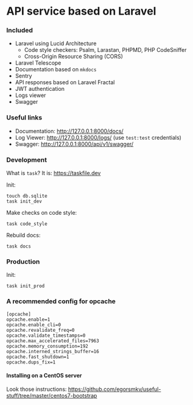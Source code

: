# API service based on Laravel

### Included

- Laravel using Lucid Architecture
    - Code style checkers: Psalm, Larastan, PHPMD, PHP CodeSniffer
    - Cross-Origin Resource Sharing (CORS)
- Laravel Telescope
- Documentation based on `mkdocs`
- Sentry
- API responses based on Laravel Fractal
- JWT authentication
- Logs viewer
- Swagger

### Useful links

- Documentation: http://127.0.0.1:8000/docs/
- Log Viewer: http://127.0.0.1:8000/logs/ (use `test:test` credentials)
- Swagger: http://127.0.0.1:8000/api/v1/swagger/

### Development

What is `task`? It is: https://taskfile.dev

Init:

```
touch db.sqlite
task init_dev
```

Make checks on code style:

```
task code_style
```

Rebuild docs:

```
task docs
```

### Production

Init:

```
task init_prod
```

### A recommended config for opcache

```
[opcache]
opcache.enable=1
opcache.enable_cli=0
opcache.revalidate_freq=0
opcache.validate_timestamps=0
opcache.max_accelerated_files=7963
opcache.memory_consumption=192
opcache.interned_strings_buffer=16
opcache.fast_shutdown=1
opcache.dups_fix=1
```

#### Installing on a CentOS server

Look those instructions: https://github.com/egorsmkv/useful-stuff/tree/master/centos7-bootstrap

